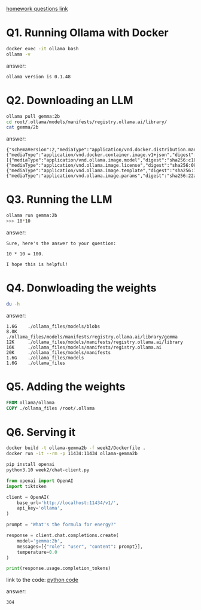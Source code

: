 [homework questions link](https://github.com/DataTalksClub/llm-zoomcamp/blob/main/cohorts/2024/02-open-source/homework.md)

# Q1. Running Ollama with Docker
```bash
docker exec -it ollama bash
ollama -v
```
answer:
```
ollama version is 0.1.48
```

# Q2. Downloading an LLM
```bash
ollama pull gemma:2b
cd root/.ollama/models/manifests/registry.ollama.ai/library/
cat gemma/2b
```
answer:
```
{"schemaVersion":2,"mediaType":"application/vnd.docker.distribution.manifest.v2+json","config":{"mediaType":"application/vnd.docker.container.image.v1+json","digest":"sha256:887433b89a901c156f7e6944442f3c9e57f3c55d6ed52042cbb7303aea994290","size":483},"layers":[{"mediaType":"application/vnd.ollama.image.model","digest":"sha256:c1864a5eb19305c40519da12cc543519e48a0697ecd30e15d5ac228644957d12","size":1678447520},{"mediaType":"application/vnd.ollama.image.license","digest":"sha256:097a36493f718248845233af1d3fefe7a303f864fae13bc31a3a9704229378ca","size":8433},{"mediaType":"application/vnd.ollama.image.template","digest":"sha256:109037bec39c0becc8221222ae23557559bc594290945a2c4221ab4f303b8871","size":136},{"mediaType":"application/vnd.ollama.image.params","digest":"sha256:22a838ceb7fb22755a3b0ae9b4eadde629d19be1f651f73efb8c6b4e2cd0eea0","size":84}]}
```
# Q3. Running the LLM
```bash
ollama run gemma:2b
>>> 10*10
```
answer:
```
Sure, here's the answer to your question:

10 * 10 = 100.

I hope this is helpful!
```
# Q4. Donwloading the weights
```bash
du -h
```
answer:
```
1.6G    ./ollama_files/models/blobs
8.0K    ./ollama_files/models/manifests/registry.ollama.ai/library/gemma
12K     ./ollama_files/models/manifests/registry.ollama.ai/library
16K     ./ollama_files/models/manifests/registry.ollama.ai
20K     ./ollama_files/models/manifests
1.6G    ./ollama_files/models
1.6G    ./ollama_files
```
# Q5. Adding the weights
```Dockerfile
FROM ollama/ollama
COPY ./ollama_files /root/.ollama
```
# Q6. Serving it
```bash
docker build -t ollama-gemma2b -f week2/Dockerfile .
docker run -it --rm -p 11434:11434 ollama-gemma2b

pip install openai
python3.10 week2/chat-client.py
```

```python
from openai import OpenAI
import tiktoken

client = OpenAI(
    base_url='http://localhost:11434/v1/',
    api_key='ollama',
)

prompt = "What's the formula for energy?"

response = client.chat.completions.create(
    model='gemma:2b',
    messages=[{"role": "user", "content": prompt}],
    temperature=0.0
)

print(response.usage.completion_tokens)
```
link to the code: [python code](./chat-client.py)

answer:
```
304
```